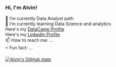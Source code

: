 ### Hi, I'm Alvin!

 🔭 I’m currently Data Analyst path<br/>
 🌱 I’m currently learning Data Science and analytics<br/>
  Here's my [ DataCamp Profile](https://www.datacamp.com/portfolio/macatangayalvin2001)<br/>
  Here's my [ LinkedIn Profile](https://www.linkedin.com/in/alvin-macatangay)<br/>
 📫 How to reach me: ...<br/>
 ⚡ Fun fact: ...<br/>


[![Alvin's GitHub stats](https://github-readme-stats.vercel.app/api?username=alvin-macatangay16&show_icons=true&theme=onedark)](https://github.com/alvin-macatangay16/github-readme-stats)
